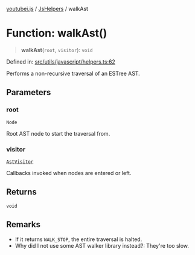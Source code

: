 [youtubei.js](../../../../README.md) / [JsHelpers](../README.md) / walkAst

# Function: walkAst()

> **walkAst**(`root`, `visitor`): `void`

Defined in: [src/utils/javascript/helpers.ts:62](https://github.com/LuanRT/YouTube.js/blob/0733f60b57877f6b8b87dfd5cc6195b5085f5c09/src/utils/javascript/helpers.ts#L62)

Performs a non-recursive traversal of an ESTree AST.

## Parameters

### root

`Node`

Root AST node to start the traversal from.

### visitor

[`AstVisitor`](../type-aliases/AstVisitor.md)

Callbacks invoked when nodes are entered or left.

## Returns

`void`

## Remarks

- If it returns `WALK_STOP`, the entire traversal is halted.
- Why did I not use some AST walker library instead?: They're too slow.
